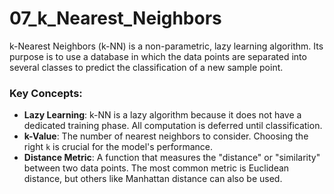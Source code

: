 # 07_k_Nearest_Neighbors

k-Nearest Neighbors (k-NN) is a non-parametric, lazy learning algorithm. Its purpose is to use a database in which the data points are separated into several classes to predict the classification of a new sample point.

### Key Concepts:

-   **Lazy Learning**: k-NN is a lazy algorithm because it does not have a dedicated training phase. All computation is deferred until classification.
-   **k-Value**: The number of nearest neighbors to consider. Choosing the right `k` is crucial for the model's performance.
-   **Distance Metric**: A function that measures the "distance" or "similarity" between two data points. The most common metric is Euclidean distance, but others like Manhattan distance can also be used. 